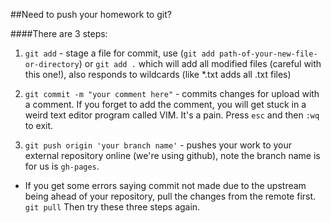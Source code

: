 ##Need to push your homework to git?

####There are 3 steps:  

1) ```git add``` - stage a file for commit, use (```git add path-of-your-new-file-or-directory```) or ```git add .``` which will add all modified files (careful with this one!), also responds to wildcards (like *.txt adds all .txt files)

2) ```git commit -m "your comment here"``` - commits changes for upload with a comment. If you forget to add the comment, you will get stuck in a weird text editor program called VIM. It's a pain. Press ```esc``` and then ```:wq``` to exit.

3) ```git push origin 'your branch name'``` - pushes your work to your external repository online (we're using github), note the branch name is for us is ```gh-pages```.  

* If you get some errors saying commit not made due to the upstream being ahead of your repository, pull the changes from the remote first. ```git pull``` Then try these three steps again.
